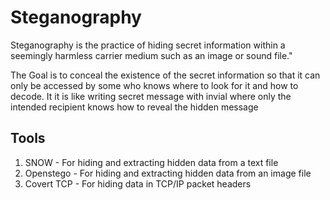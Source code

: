 # Steganography

Steganography is the practice of hiding secret information within a seemingly harmless carrier medium such as an image or sound file."

The Goal is to conceal the existence of the secret information so that it can only be accessed by some who knows where to look for it and how to decode. It it is like writing secret message with invial
where only the intended recipient knows how to reveal the hidden message


## Tools

1. SNOW - For hiding and extracting hidden data from a text file
2. Openstego - For hiding and extracting hidden data from an image file
3. Covert TCP - For hiding data in TCP/IP packet headers
